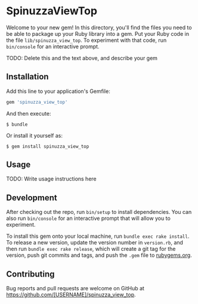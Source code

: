 # SpinuzzaViewTop

Welcome to your new gem! In this directory, you'll find the files you need to be able to package up your Ruby library into a gem. Put your Ruby code in the file `lib/spinuzza_view_top`. To experiment with that code, run `bin/console` for an interactive prompt.

TODO: Delete this and the text above, and describe your gem

## Installation

Add this line to your application's Gemfile:

```ruby
gem 'spinuzza_view_top'
```

And then execute:

    $ bundle

Or install it yourself as:

    $ gem install spinuzza_view_top

## Usage

TODO: Write usage instructions here

## Development

After checking out the repo, run `bin/setup` to install dependencies. You can also run `bin/console` for an interactive prompt that will allow you to experiment.

To install this gem onto your local machine, run `bundle exec rake install`. To release a new version, update the version number in `version.rb`, and then run `bundle exec rake release`, which will create a git tag for the version, push git commits and tags, and push the `.gem` file to [rubygems.org](https://rubygems.org).

## Contributing

Bug reports and pull requests are welcome on GitHub at https://github.com/[USERNAME]/spinuzza_view_top.

